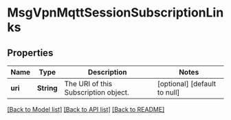 # MsgVpnMqttSessionSubscriptionLinks

## Properties
Name | Type | Description | Notes
------------ | ------------- | ------------- | -------------
**uri** | **String** | The URI of this Subscription object. | [optional] [default to null]

[[Back to Model list]](../README.md#documentation-for-models) [[Back to API list]](../README.md#documentation-for-api-endpoints) [[Back to README]](../README.md)



